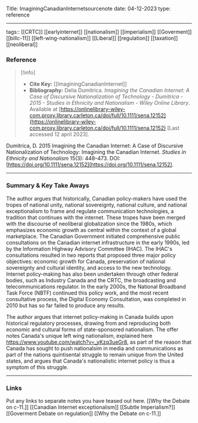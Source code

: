 
Title: ImaginingCanadianInternetsourcenote
date: 04-12-2023
type: reference

---

tags:: [[CRTC]] [[earlyinternet]] [[nationalism]] [[imperialism]] [[Goverment]] [[billc-11]] [[left-wing-nationalism]] [[Liberal]] [[regulation]] [[taxation]] [[neoliberal]] 


### Reference 
> [!info]
> - **Cite Key:** [[ImaginingCanadianInternet]]
> - **Bibliography:** Delia Dumitrica. _Imagining the Canadian Internet: A Case of Discursive Nationalization of Technology - Dumitrica - 2015 - Studies in Ethnicity and Nationalism - Wiley Online Library_. Available at [https://onlinelibrary-wiley-com.proxy.library.carleton.ca/doi/full/10.1111/sena.12152](https://onlinelibrary-wiley-com.proxy.library.carleton.ca/doi/full/10.1111/sena.12152) [Last accessed 12 april 2023].

Dumitrica, D. 2015 Imagining the Canadian Internet: A Case of Discursive Nationalization of Technology: Imagining the Canadian Internet. _Studies in Ethnicity and Nationalism_ 15(3): 448–473. DOI: [https://doi.org/10.1111/sena.12152](https://doi.org/10.1111/sena.12152).



---

### Summary & Key Take Aways

The author argues that historically, Canadian policy-makers have used the tropes of national unity, national sovereignty, national culture, and national exceptionalism to frame and regulate communication technologies, a tradition that continues with the internet. These tropes have been merged with the discourse of neoliberal globalization since the 1980s, which emphasizes economic growth as central within the context of a global marketplace. The Canadian Government initiated comprehensive public consultations on the Canadian internet infrastructure in the early 1990s, led by the Information Highway Advisory Committee (IHAC). The IHAC's consultations resulted in two reports that proposed three major policy objectives: economic growth for Canada, preservation of national sovereignty and cultural identity, and access to the new technology. Internet policy-making has also been undertaken through other federal bodies, such as Industry Canada and the CRTC, the broadcasting and telecommunications regulator. In the early 2000s, the National Broadband Task Force (NBTF) continued this policy work, and the most recent consultative process, the Digital Economy Consultation, was completed in 2010 but has so far failed to produce any results. 

The author argues that internet policy-making in Canada builds upon historical regulatory processes, drawing from and reproducing both economic and cultural forms of state-sponsored nationalism. The offer notes Canada's unique left wing nationalism, explained here https://www.youtube.com/watch?v=_yKzq3ueGr8, as part of the reason that Canada has  sought to push nationalsim in media and communications as part of the nations quintisental struggle to remain unique from the United states, and argues that Canada's nationalistic internet policy is thus a symptom of this struggle.   


--- 

### Links
Put any links to separate notes you have teased out here.
[[Why the Debate on c-11.]] [[Canadian Internet exceptionalism]] [[Subtle Imperialism?]]
[[Goverment Debate on regulation]] [[Why the Debate on c-11.]]